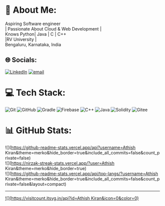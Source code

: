 # 💫 About Me:
Aspiring Software engineer <br>| Passionate About Cloud & Web Development |<br>Knows  Python| Java | C | C++ <br>|RV University |<br>Bengaluru, Karnataka, India<br>


## 🌐 Socials:
[![LinkedIn](https://img.shields.io/badge/LinkedIn-%230077B5.svg?logo=linkedin&logoColor=white)](https://linkedin.com/in/AthishKiran) [![email](https://img.shields.io/badge/Email-D14836?logo=gmail&logoColor=white)](mailto:cathishk@gmail.com) 

# 💻 Tech Stack:
![Git](https://img.shields.io/badge/git-%23F05033.svg?style=for-the-badge&logo=git&logoColor=white) ![GitHub](https://img.shields.io/badge/github-%23121011.svg?style=for-the-badge&logo=github&logoColor=white) ![Gradle](https://img.shields.io/badge/Gradle-02303A.svg?style=for-the-badge&logo=Gradle&logoColor=white) ![Firebase](https://img.shields.io/badge/firebase-%23039BE5.svg?style=for-the-badge&logo=firebase) ![C++](https://img.shields.io/badge/c++-%2300599C.svg?style=for-the-badge&logo=c%2B%2B&logoColor=white) ![Java](https://img.shields.io/badge/java-%23ED8B00.svg?style=for-the-badge&logo=openjdk&logoColor=white) ![Solidity](https://img.shields.io/badge/Solidity-%23363636.svg?style=for-the-badge&logo=solidity&logoColor=white) ![Gitee](https://img.shields.io/badge/Gitee-C71D23?style=for-the-badge&logo=gitee&logoColor=white)
# 📊 GitHub Stats:
![](https://github-readme-stats.vercel.app/api?username=Athish Kiran&theme=merko&hide_border=true&include_all_commits=false&count_private=false)<br/>
![](https://nirzak-streak-stats.vercel.app/?user=Athish Kiran&theme=merko&hide_border=true)<br/>
![](https://github-readme-stats.vercel.app/api/top-langs/?username=Athish Kiran&theme=merko&hide_border=true&include_all_commits=false&count_private=false&layout=compact)

---
[![](https://visitcount.itsvg.in/api?id=Athish Kiran&icon=0&color=0)](https://visitcount.itsvg.in)

<!-- Proudly created with GPRM ( https://gprm.itsvg.in ) -->
